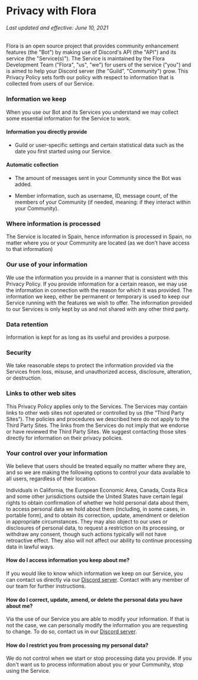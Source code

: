 # Privacy with Flora
###### Last updated and effective: June 10, 2021
Flora is an open source project that provides community enhancement features (the "Bot") by making use of Discord's API (the "API") and its service (the "Service(s)"). The Service is maintained by the Flora Development Team ("Flora", "us", "we") for users of the service ("you") and is aimed to help your Discord server (the "Guild", "Community") grow. This Privacy Policy sets forth our policy with respect to information that is collected from users of our Service.

### Information we keep
When you use our Bot and its Services you understand we may collect some essential information for the Service to work.

#### Information you directly provide
- Guild or user-specific settings and certain statistical data such as the date you first started using our Service.
#### Automatic collection
- The amount of messages sent in your Community since the Bot was added.

- Member information, such as username, ID, message count, of the members of your Community (if needed, meaning: if they interact within your Community).
### Where information is processed
The Service is located in Spain, hence information is processed in Spain, no matter where you or your Community are located (as we don't have access to that information)
### Our use of your information
We use the information you provide in a manner that is consistent with this Privacy Policy. If you provide information for a certain reason, we may use the information in connection with the reason for which it was provided. The information we keep, either be permanent or temporary is used to keep our Service running with the features we wish to offer. The information provided to our Services is only kept by us and not shared with any other third party.

### Data retention
Information is kept for as long as its useful and provides a purpose.
### Security
We take reasonable steps to protect the information provided via the Services from loss, misuse, and unauthorized access, disclosure, alteration, or destruction.
### Links to other web sites
This Privacy Policy applies only to the Services. The Services may contain links to other web sites not operated or controlled by us (the “Third Party Sites”). The policies and procedures we described here do not apply to the Third Party Sites. The links from the Services do not imply that we endorse or have reviewed the Third Party Sites. We suggest contacting those sites directly for information on their privacy policies.

### Your control over your information
We believe that users should be treated equally no matter where they are, and so we are making the following options to control your data available to all users, regardless of their location.

Individuals in California, the European Economic Area, Canada, Costa Rica and some other jurisdictions outside the United States have certain legal rights to obtain confirmation of whether we hold personal data about them, to access personal data we hold about them (including, in some cases, in portable form), and to obtain its correction, update, amendment or deletion in appropriate circumstances. They may also object to our uses or disclosures of personal data, to request a restriction on its processing, or withdraw any consent, though such actions typically will not have retroactive effect. They also will not affect our ability to continue processing data in lawful ways.

#### How do I access information you keep about me?
If you would like to know which information we keep on our Service, you can contact us directly via our [Discord server](https://discord.gg/PkcFvftMBu). Contact with any member of our team for further instructions.
#### How do I correct, update, amend, or delete the personal data you have about me?
Via the use of our Service you are able to modify your information. If that is not the case, we can personally modify the information you are requesting to change. To do so, contact us in our [Discord server](https://discord.gg/PkcFvftMBu).
#### How do I restrict you from processing my personal data?
We do not control when we start or stop processing data you provide. If you don't want us to process information about you or your Community, stop using the Service. 
